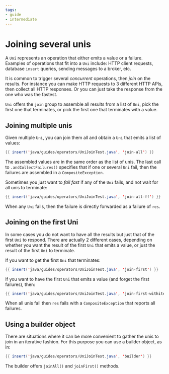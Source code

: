 ```yaml
---
tags:
- guide
- intermediate
---
```


# Joining several unis

A `Uni` represents an operation that either emits a value or a failure.
Examples of operations that fit into a `Uni` include: HTTP client requests, database `insert` queries, sending messages to a broker, etc.

It is common to trigger several _concurrent_ operations, then _join_ on the results.
For instance you can make HTTP requests to 3 different HTTP APIs, then collect all HTTP responses.
Or you can just take the response from the one who was the fastest.

`Uni` offers the `join` group to assemble all results from a list of `Uni`, pick the first one that terminates, or pick the first one that terminates with a value.

## Joining multiple unis

Given multiple `Uni`, you can join them all and obtain a `Uni` that emits a list of values:

```java linenums="1"
{{ insert('java/guides/operators/UniJoinTest.java', 'join-all') }}
```

The assembled values are in the same order as the list of unis.
The last call to `.andCollectFailures()` specifies that if one or several `Uni` fail, then the failures are assembled in a `CompositeException`.

Sometimes you just want to _fail fast_ if any of the `Uni` fails, and not wait for all unis to terminate:

```java linenums="1"
{{ insert('java/guides/operators/UniJoinTest.java', 'join-all-ff') }}
```

When any `Uni` fails, then the failure is directly forwarded as a failure of `res`.

## Joining on the first Uni

In some cases you do not want to have all the results but just that of the first `Uni` to respond.
There are actually 2 different cases, depending on whether you want the result of the first `Uni` that emits a value, or just the result of the first `Uni` to terminate.

If you want to get the first `Uni` that terminates:

```java linenums="1"
{{ insert('java/guides/operators/UniJoinTest.java', 'join-first') }}
```

If you want to have the first `Uni` that emits a value (and forget the first failures), then:

```java linenums="1"
{{ insert('java/guides/operators/UniJoinTest.java', 'join-first-withitem') }}
```

When all unis fail then `res` fails with a `CompositeException` that reports all failures.

## Using a builder object

There are situations where it can be more convenient to gather the unis to join in an iterative fashion.
For this purpose you can use a builder object, as in:

```java linenums="1"
{{ insert('java/guides/operators/UniJoinTest.java', 'builder') }}
```

The builder offers `joinAll()` and `joinFirst()` methods.
